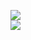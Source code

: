 [![](https://img.shields.io/badge/Made%20With-Github%20Spray-lightgrey.svg?style=for-the-badge&logo=github)](https://github.com/Annihil/github-spray#13057)  
[![](https://i.imgur.com/2DrTn0Z.gif)](https://github.com/Annihil/github-spray)